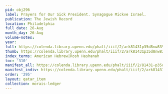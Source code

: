 ```yaml
---
pid: obj296
label: Prayers for Our Sick President. Synagogue Mickve Israel.
publication: The Jewish Record
location: Philadelphia
full_date: 26-Aug
month_day: 26-Aug
volume-notes:
year:
full: https://colenda.library.upenn.edu/phalt/iiif/2/ark81431p35d8nw83%2FSHA256E-s7354572--abf33d297394d9357ed603ac73e176c0a48ae792c20d262e7e5a99a139bc73d5.jpeg/full/3500,/0/default.jpg
thumb: https://colenda.library.upenn.edu/phalt/iiif/2/ark81431p35d8nw83%2FSHA256E-s7354572--abf33d297394d9357ed603ac73e176c0a48ae792c20d262e7e5a99a139bc73d5.jpeg/full/!200,200/0/default.jpg
index_terms: American Hebrew|Rosh Hashanah
toc: '310'
manifest_all: https://colenda.library.upenn.edu/phalt/iiif/2/81431-p35d8nw83/manifest
manifest_indiv: https://colenda.library.upenn.edu/phalt/iiif/2/ark81431p35d8nw83%2FSHA256E-s7354572--abf33d297394d9357ed603ac73e176c0a48ae792c20d262e7e5a99a139bc73d5.jpeg
order: '295'
layout: qatar_item
collection: morais-ledger
---
```

